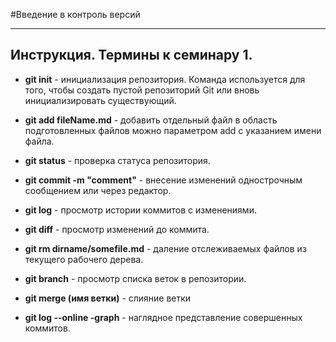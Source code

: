 #Введение в контроль версий 
***
## Инструкция. Термины к семинару 1.
* **git init** - инициализация репозитория.
Команда используется для того, чтобы создать пустой репозиторий Git или вновь инициализировать существующий.  
  

* **git add fileName.md** - добавить отдельный файл в область подготовленных файлов можно параметром add с указанием имени файла.  
  

* **git status** - проверка статуса репозитория.  

 
* **git commit -m "comment"** - внесение изменений однострочным сообщением или через редактор.


* **git log** - просмотр истории коммитов с изменениями.


* **git diff** - просмотр изменений до коммита.


* **git rm dirname/somefile.md** - даление отслеживаемых файлов из текущего рабочего дерева.  


* **git branch** - просмотр списка веток в репозитории.


* **git merge (имя ветки)** - слияние ветки 


* **git log --online -graph** - наглядное представление совершенных коммитов. 

